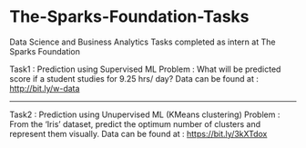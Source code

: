 # The-Sparks-Foundation-Tasks
 Data Science and Business Analytics Tasks completed as intern at The Sparks Foundation

Task1 : Prediction using Supervised ML
Problem : What will be predicted score if a student studies for 9.25 hrs/ day?
Data can be found at : http://bit.ly/w-data

-----

Task2 : Prediction using Unupervised ML (KMeans clustering)
Problem : From the ‘Iris’ dataset, predict the optimum number of clusters and represent them visually. 
Data can be found at : https://bit.ly/3kXTdox
